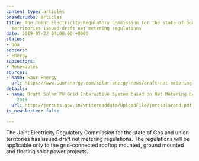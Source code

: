 ```yaml
---
content_type: articles
breadcrumbs: articles
title: The Joint Electricity Regulatory Commission for the state of Goa and union
  territories issued draft net metering regulations
date: 2019-05-22 04:00:00 +0000
states:
- Goa
sectors:
- Energy
subsectors:
- Renewables
sources:
- name: Saur Energy
  url: https://www.saurenergy.com/solar-energy-news/draft-net-metering-regulations-for-goa-and-uts-issued-by-jerc
details:
- name: Draft Solar PV Grid Interactive System based on Net Metering Regulations,
    2019
  url: http://jercuts.gov.in/writereaddata/UploadFile/jercsolarand.pdf
is_newsletter: false

---
```

The Joint Electricity Regulatory Commission for the state of Goa and union territories has issued draft net metering regulations. The regulations will be applicable only to the grid-connected rooftop mounted, ground mounted and floating solar power projects.
